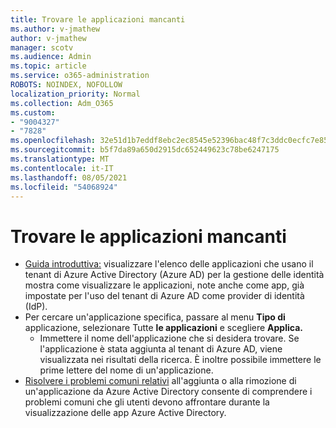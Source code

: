 ```yaml
---
title: Trovare le applicazioni mancanti
ms.author: v-jmathew
author: v-jmathew
manager: scotv
ms.audience: Admin
ms.topic: article
ms.service: o365-administration
ROBOTS: NOINDEX, NOFOLLOW
localization_priority: Normal
ms.collection: Adm_O365
ms.custom:
- "9004327"
- "7828"
ms.openlocfilehash: 32e51d1b7eddf8ebc2ec8545e52396bac48f7c3ddc0ecfc7e85aea50ed5c452a
ms.sourcegitcommit: b5f7da89a650d2915dc652449623c78be6247175
ms.translationtype: MT
ms.contentlocale: it-IT
ms.lasthandoff: 08/05/2021
ms.locfileid: "54068924"
---
```

# <a name="find-missing-applications"></a>Trovare le applicazioni mancanti

- [Guida introduttiva:](https://docs.microsoft.com/azure/active-directory/manage-apps/view-applications-portal) visualizzare l'elenco delle applicazioni che usano il tenant di Azure Active Directory (Azure AD) per la gestione delle identità mostra come visualizzare le applicazioni, note anche come app, già impostate per l'uso del tenant di Azure AD come provider di identità (IdP).
- Per cercare un'applicazione specifica, passare al menu **Tipo di** applicazione, selezionare Tutte **le applicazioni** e scegliere **Applica.**
  - Immettere il nome dell'applicazione che si desidera trovare. Se l'applicazione è stata aggiunta al tenant di Azure AD, viene visualizzata nei risultati della ricerca. È inoltre possibile immettere le prime lettere del nome di un'applicazione.
- [Risolvere i problemi comuni relativi](https://docs.microsoft.com/azure/active-directory/manage-apps/troubleshoot-adding-apps) all'aggiunta o alla rimozione di un'applicazione da Azure Active Directory consente di comprendere i problemi comuni che gli utenti devono affrontare durante la visualizzazione delle app Azure Active Directory.
